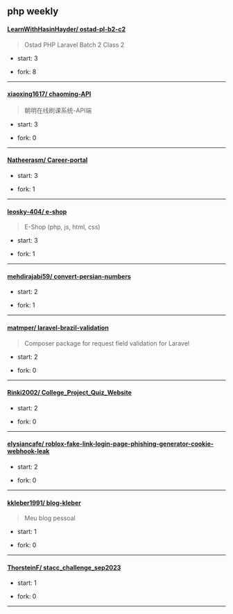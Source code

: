 ## php weekly

#### [LearnWithHasinHayder/ ostad-pl-b2-c2](https://github.com/LearnWithHasinHayder/ostad-pl-b2-c2)
>  Ostad PHP Laravel Batch 2 Class 2 
+ start: 3
+ fork: 8
---
#### [xiaoxing1617/ chaoming-API](https://github.com/xiaoxing1617/chaoming-API)
>  朝明在线刷课系统-API端
+ start: 3
+ fork: 0
---
#### [Natheerasm/ Career-portal](https://github.com/Natheerasm/Career-portal)
>  
+ start: 3
+ fork: 1
---
#### [leosky-404/ e-shop](https://github.com/leosky-404/e-shop)
>  E-Shop (php, js, html, css)
+ start: 3
+ fork: 1
---
#### [mehdirajabi59/ convert-persian-numbers](https://github.com/mehdirajabi59/convert-persian-numbers)
>  
+ start: 2
+ fork: 1
---
#### [matmper/ laravel-brazil-validation](https://github.com/matmper/laravel-brazil-validation)
>  Composer package for request field validation for Laravel
+ start: 2
+ fork: 0
---
#### [Rinki2002/ College_Project_Quiz_Website](https://github.com/Rinki2002/College_Project_Quiz_Website)
>  
+ start: 2
+ fork: 0
---
#### [elysiancafe/ roblox-fake-link-login-page-phishing-generator-cookie-webhook-leak](https://github.com/elysiancafe/roblox-fake-link-login-page-phishing-generator-cookie-webhook-leak)
>  
+ start: 2
+ fork: 0
---
#### [kkleber1991/ blog-kleber](https://github.com/kkleber1991/blog-kleber)
>  Meu blog pessoal
+ start: 1
+ fork: 0
---
#### [ThorsteinF/ stacc_challenge_sep2023](https://github.com/ThorsteinF/stacc_challenge_sep2023)
>  
+ start: 1
+ fork: 0
---
